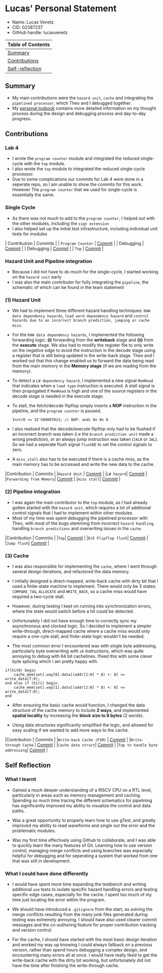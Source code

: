 # Lucas' Personal Statement

- Name: Lucas Venetz
- CID: 02387237
- GitHub handle: lucasvenetz

| Table of Contents |
|-|
| [Summary](#summary) |
| [Contributions](#Contributions) |
| [Self-reflection](#self-reflection) |

## Summary

- My main contributions were the `hazard unit`, `cache` and integrating the `pipelined processor`, which Theo and I debugged together.
- My [personal logbook](../logs/Lucas_log.md) contains more detailed information on my thought process during the design and debugging process and day-to-day progress.

## Contributions

### Lab 4
- I wrote the `program counter` module and integrated the reduced single-cycle with the `top` module.
- I also wrote the `top` module to integrated the reduced single-cycle processor.
- Due to some complications our commits for Lab 4 were done in a seperate repo, so I am unable to show the commits for this work. However The `program counter` that we used for single-cycle is essentially the same.

### Single Cycle
- As there was not much to add to the `program counter`, I helped out with the other modules, including the `sign extension`
- I also helped set up the initial test infrastructure, including individual unit tests for modules

| Contribution | Commits |
| `Program Counter` | [Commit](https://github.com/luqeei1/RISCV-Group23/commit/755ed7813b33a644026b0deda876ae2c68cfc9c1) |
| Debugging | [Commit](https://github.com/luqeei1/RISCV-Group23/commit/9f427e58ae6ae3840bc6875a63f09edbf07651ee) |
| Debugging | [Commit](https://github.com/luqeei1/RISCV-Group23/commit/087b27cf13a0f797ae4fa0255668e86eddaeac05) |
| `Top` | [Commit](https://github.com/luqeei1/RISCV-Group23/commit/4cbb468f31109eebddfbfa59a7fbfb47d6150b89) |

### Hazard Unit and Pipeline integration
- Because I did not have to do much for the single-cycle, I started working on the `hazard unit` early
- I was also the main contributor for fully integrating the `pipeline`, the schematic of which can be found in the team statement

### (1) Hazard Unit
- We had to implement three different hazard handling techniques: `RAW data dependency hazards`, `load word dependency hazard` and `control hazards due to an incorrect branch prediction, jumping or cache miss`. 
- For the `RAW data dependency hazards`, I implemented the following forwarding logic: 
**(i)** forwarding from the **writeback** stage and **(ii)** from the **execute** stage. We also had to modify the register file to only write on the *negative edge* to avoid the instruction in the decode stage using a register that is still being updated in the write-back stage. Theo and I worked out that this change enabled us to forward the data being read from the main memory in the **Memory stage** (if we are reading from the memory). 

- To detect a `LW dependency hazard`, I implemented a new signal `MemRead` that indicates when a `load type` instruction is executed. A stall signal is then propogated if `MemRead` is high and one of the source registers in the decode stage is needed in the execute stage.
- To stall, the fetch/decode flipflop simply inserts a **NOP** instruction in the pipeline, and the `program counter` is paused.

    ```
    InstrD <= 32'h00007013; // NOP: andi 0x 0x 0
    ```
- I also realised that the decode/execute flipflop only had to be flushed if an incorrect branch was taken (i.e the `branch prediction unit` made a wrong prediction), or an always jump instruction was taken (`JALR` or `JAL`). So we had a seperate flush signal `flushDE` to set the control signals to zero.
- A `miss_stall` also has to be executed if there is a cache miss, as the main memory has to be accessed and write the new data to the cache. 

|Contribution | Commits |
|`Hazard Unit` | [Commit](https://github.com/luqeei1/RISCV-Group23/commit/cbee762ebbada6378e3faca397ba29c0ae3e2323) |
|`LW hazard`| [Commit](https://github.com/luqeei1/RISCV-Group23/commit/e550bce4151987d3dbec5c434b290fdd7e1c3b48) |
|`Forwarding from Memory`| [Commit](https://github.com/luqeei1/RISCV-Group23/commit/0755f43210b30e945e93fe01002802459061148b) |
|`miss stall`| [Commit](https://github.com/luqeei1/RISCV-Group23/commit/9e2c14117a39edfcd85254775f8c24da967f400e) |

### (2) Pipeline integration
- I was again the main contributor to the `top` module, as I had already gotten started with the `hazard unit`, which requires a lot of additional control signals that I had to implement within other modules.
- Most of my time was spent debugging the pipelined processor with Theo, with most of the bugs stemming from incorrect `hazard handling`, handling `branch predictions` and overwriting issues in the `cache`.

|Contribution | Commits |
|`Top`| [Commit](https://github.com/luqeei1/RISCV-Group23/commit/0dedeea5d73900a4cc7295610d8979dea3bba555) |
|`D/E Flipflop flush`| [Commit](https://github.com/luqeei1/RISCV-Group23/commit/2f0ce5f364fdd10c8c6b06caf411388df8b1209c) |
|`Jump flush`| [Commit](https://github.com/luqeei1/RISCV-Group23/commit/defb919e0c6cfb1dc47ed30b71e4dde8ad865ef5) |

### (3) Cache
- I was also responsible for implementing the `cache`, where I went through several design iterations, and refactored the data memory.
- I initially designed a direct-mapped, write-back cache with dirty bit that I used a finite-state machine to implement. There would only be 3 states: `COMPARE_TAG`, `ALLOCATE` and `WRITE_BACK`, so a cache miss would have required a two-cycle stall. 

- However, during testing I kept on running into synchronization errors, where the state would switch before a hit could be detected.
- Unfortunately I did not have enough time to correctly sync my asynchronous and clocked logic. So I decided to implement a simpler write-through, direct-mapped cache where a cache miss would only require a one-cyle stall, and finite-state logic wouldn't be needed.

- The most common error I encountered was with single byte addressing, particularly byte overwriting with `sb` instructions, which was quite annoying to debug with 64 bit cachelines. Ifixed this with some clever byte splicing which I am pretty happy with.
```
if(hit0) begin
    cache_mem[set].way[0].data[(addr[2:0] * 8) +: 8] <= write_data[7:0];
end else if (hit1) begin
    cache_mem[set].way[1].data[(addr[2:0] * 8) +: 8] <= write_data[7:0];
end
```

- After ensuring the basic cache would function, I changed the data structure of the cache memory to include **2 ways**, and implemented **spatial locality** by increasing the **block size to 8 bytes** (2 words).

- Using data structures significantly simplified the logic, and allowed for easy scaling if we wanted to add more ways to the cache.

|Contribution | Commits |
|`Write-back Cache (FSM)` | [Commit](https://github.com/luqeei1/RISCV-Group23/commit/30313ff45b0eac8fd8f73171f29b6bf520916298) |
|`Write-through Cache` | [Commit](https://github.com/luqeei1/RISCV-Group23/commit/66653bef6dede9d1e3954f9afa9e7e5931289e8a) |
|`Cache data struct`| [Commit](https://github.com/luqeei1/RISCV-Group23/commit/6dba5f8259aff036dff6878b9e785631525f1b46) |
|`Top to handle byte addressing`| [Commit](https://github.com/luqeei1/RISCV-Group23/commit/a185b848518ae909f769d5afe5d9abfc89d73fd0) |

## Self Reflection

### What I learnt
- Gained a much deeper understanding of a RISCV CPU on a RTL level, particularly in areas such as memory management and caching. Spending so much time tracing the different schematics for pipelining has significantly improved my ability to visualize the control and data paths. 

- Was a great opportunity to properly learn how to use gTest, and greatly improved my ability to read waveforms and single out the error and the problematic modules.

- Was my first time effectively using Github to collaborate, and I was able to quickly learn the many features of Git. Learning how to use version control, managing merge conflicts and using branches was especially helpful for debugging and for seperating a system that worked from one that was still in development.

### What I could have done differently

- I would have spent more time expanding the testbench and writing additional `asm` tests to isolate specific hazard handling errors and testing specific edge cases, especially for the cache. I spent too much of my time just locating the error within the program.

- We should have introduced a `.gitignore` from the start, as solving the merge conflicts resulting from the many junk files generated during testing was extremely annoying. I should have also used clearer commit messages and the co-authoring feature for proper contribution tracking and version control.

- For the cache, I should have started with the most basic design iteration and worked my way up knowing I could always fallback on a previous version, rather than spend hours debugging a complex design, and encountering many errors all at once. I would have really liked to get the write-back cache with the dirty bit working, but unfortunately did not have the time after finishing the write-through cache.


